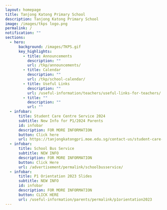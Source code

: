 ```yaml
---
layout: homepage
title: Tanjong Katong Primary School
description: Tanjong Katong Primary School
image: /images/tkps logo.png
permalink: /
notification: ""
sections:
  - hero:
      background: /images/TKPS.gif
      key_highlights:
        - title: Announcements
          description: ""
          url: /tkp/announcements/
        - title: Calendar
          description: ""
          url: /tkp/school-calendar/
        - title: Useful Links
          description: ""
          url: /useful-information/teachers/useful-links-for-teachers/
        - title: ""
          description: ""
          url: ""
  - infobar:
      title: Student Care Centre Service 2024
      subtitle: New Info for P1/2024 Parents
      id: infobar
      description: FOR MORE INFORMATION
      button: Click here
      url: https://tanjongkatongpri.moe.edu.sg/contact-us/student-care-centre/
  - infobar:
      title: School Bus Service
      subtitle: NEW INFO
      description: FOR MORE INFORMATION
      button: Click Here
      url: /advertisement/permalink/schoolbusservice/
  - infobar:
      title: P1 Orientation 2023 Slides
      subtitle: NEW INFO
      id: infobar
      description: FOR MORE INFORMATION
      button: CLICK HERE
      url: /useful-information/parents/permalink/p1orientation2023
---
```

